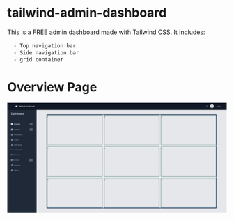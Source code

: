 # tailwind-admin-dashboard
This is a FREE admin dashboard made with Tailwind CSS. It includes:

```
  - Top navigation bar
  - Side navigation bar
  - grid container
```

# Overview Page

![Overview](https://github.com/yZipperer/tailwind-admin-dashboard/blob/main/images/github-overview-page.PNG)
